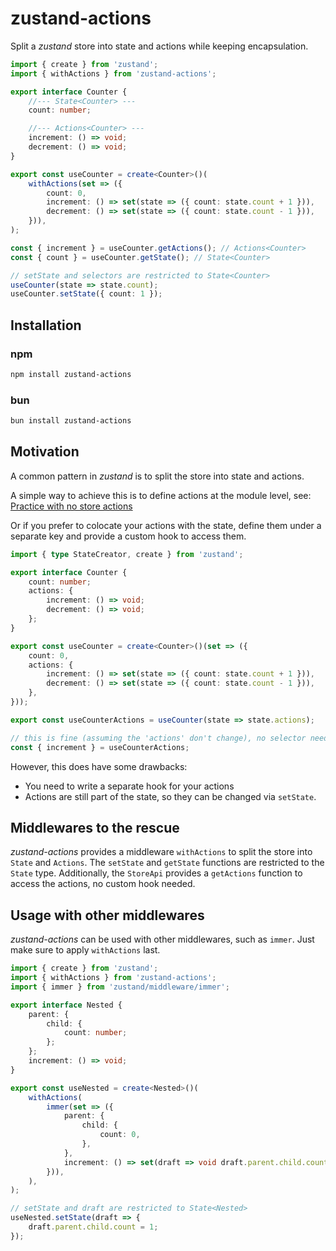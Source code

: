 # zustand-actions

Split a _zustand_ store into state and actions while keeping encapsulation.

```typescript
import { create } from 'zustand';
import { withActions } from 'zustand-actions';

export interface Counter {
    //--- State<Counter> ---
    count: number;

    //--- Actions<Counter> ---
    increment: () => void;
    decrement: () => void;
}

export const useCounter = create<Counter>()(
    withActions(set => ({
        count: 0,
        increment: () => set(state => ({ count: state.count + 1 })),
        decrement: () => set(state => ({ count: state.count - 1 })),
    })),
);

const { increment } = useCounter.getActions(); // Actions<Counter>
const { count } = useCounter.getState(); // State<Counter>

// setState and selectors are restricted to State<Counter>
useCounter(state => state.count);
useCounter.setState({ count: 1 });
```

## Installation

### npm

```bash
npm install zustand-actions
```

### bun

```bash
bun install zustand-actions
```

## Motivation

A common pattern in _zustand_ is to split the store into state and actions.

A simple way to achieve this is to define actions at the module level, see: [Practice with no store actions](https://docs.pmnd.rs/zustand/guides/practice-with-no-store-actions)

Or if you prefer to colocate your actions with the state, define them under a separate key and provide a custom hook to access them.

```typescript
import { type StateCreator, create } from 'zustand';

export interface Counter {
    count: number;
    actions: {
        increment: () => void;
        decrement: () => void;
    };
}

export const useCounter = create<Counter>()(set => ({
    count: 0,
    actions: {
        increment: () => set(state => ({ count: state.count + 1 })),
        decrement: () => set(state => ({ count: state.count - 1 })),
    },
}));

export const useCounterActions = useCounter(state => state.actions);

// this is fine (assuming the 'actions' don't change), no selector needed
const { increment } = useCounterActions;
```

However, this does have some drawbacks:

-   You need to write a separate hook for your actions
-   Actions are still part of the state, so they can be changed via `setState`.

## Middlewares to the rescue

_zustand-actions_ provides a middleware `withActions` to split the store into `State` and `Actions`.
The `setState` and `getState` functions are restricted to the `State` type.
Additionally, the `StoreApi` provides a `getActions` function to access the actions, no custom hook needed.

## Usage with other middlewares

_zustand-actions_ can be used with other middlewares, such as `immer`.
Just make sure to apply `withActions` last.

```typescript
import { create } from 'zustand';
import { withActions } from 'zustand-actions';
import { immer } from 'zustand/middleware/immer';

export interface Nested {
    parent: {
        child: {
            count: number;
        };
    };
    increment: () => void;
}

export const useNested = create<Nested>()(
    withActions(
        immer(set => ({
            parent: {
                child: {
                    count: 0,
                },
            },
            increment: () => set(draft => void draft.parent.child.count++),
        })),
    ),
);

// setState and draft are restricted to State<Nested>
useNested.setState(draft => {
    draft.parent.child.count = 1;
});
```
